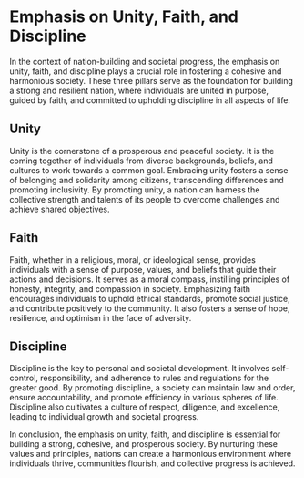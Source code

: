 <h1>Emphasis on Unity, Faith, and Discipline</h1>
<p>In the context of nation-building and societal progress, the emphasis on unity, faith, and discipline plays a crucial role in fostering a cohesive and harmonious society. These three pillars serve as the foundation for building a strong and resilient nation, where individuals are united in purpose, guided by faith, and committed to upholding discipline in all aspects of life.</p>
<h2>Unity</h2>
<p>Unity is the cornerstone of a prosperous and peaceful society. It is the coming together of individuals from diverse backgrounds, beliefs, and cultures to work towards a common goal. Embracing unity fosters a sense of belonging and solidarity among citizens, transcending differences and promoting inclusivity. By promoting unity, a nation can harness the collective strength and talents of its people to overcome challenges and achieve shared objectives.</p>
<h2>Faith</h2>
<p>Faith, whether in a religious, moral, or ideological sense, provides individuals with a sense of purpose, values, and beliefs that guide their actions and decisions. It serves as a moral compass, instilling principles of honesty, integrity, and compassion in society. Emphasizing faith encourages individuals to uphold ethical standards, promote social justice, and contribute positively to the community. It also fosters a sense of hope, resilience, and optimism in the face of adversity.</p>
<h2>Discipline</h2>
<p>Discipline is the key to personal and societal development. It involves self-control, responsibility, and adherence to rules and regulations for the greater good. By promoting discipline, a society can maintain law and order, ensure accountability, and promote efficiency in various spheres of life. Discipline also cultivates a culture of respect, diligence, and excellence, leading to individual growth and societal progress.</p>
<p>In conclusion, the emphasis on unity, faith, and discipline is essential for building a strong, cohesive, and prosperous society. By nurturing these values and principles, nations can create a harmonious environment where individuals thrive, communities flourish, and collective progress is achieved.</p>